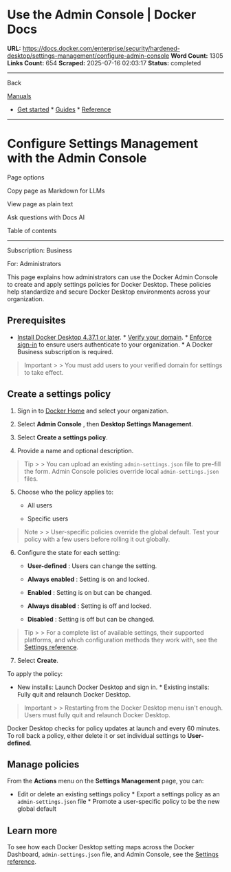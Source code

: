 # Use the Admin Console | Docker Docs

**URL:** https://docs.docker.com/enterprise/security/hardened-desktop/settings-management/configure-admin-console
**Word Count:** 1305
**Links Count:** 654
**Scraped:** 2025-07-16 02:03:17
**Status:** completed

---

Back

[Manuals](https://docs.docker.com/manuals/)

  * [Get started](https://docs.docker.com/get-started/)   * [Guides](https://docs.docker.com/guides/)   * [Reference](https://docs.docker.com/reference/)

* * *

# Configure Settings Management with the Admin Console

Page options

Copy page as Markdown for LLMs

View page as plain text

Ask questions with Docs AI

Table of contents

* * *

Subscription: Business

For: Administrators

This page explains how administrators can use the Docker Admin Console to create and apply settings policies for Docker Desktop. These policies help standardize and secure Docker Desktop environments across your organization.

## Prerequisites

  * [Install Docker Desktop 4.37.1 or later](https://docs.docker.com/desktop/release-notes/).   * [Verify your domain](https://docs.docker.com/enterprise/security/single-sign-on/configure/#step-one-add-and-verify-your-domain).   * [Enforce sign-in](https://docs.docker.com/enterprise/security/enforce-sign-in/) to ensure users authenticate to your organization.   * A Docker Business subscription is required.

> Important >  > You must add users to your verified domain for settings to take effect.

## Create a settings policy

  1. Sign in to [Docker Home](https://app.docker.com/) and select your organization.

  2. Select **Admin Console** , then **Desktop Settings Management**.

  3. Select **Create a settings policy**.

  4. Provide a name and optional description.

> Tip >  > You can upload an existing `admin-settings.json` file to pre-fill the form. Admin Console policies override local `admin-settings.json` files.

  5. Choose who the policy applies to:

     * All users

     * Specific users

> Note >  > User-specific policies override the global default. Test your policy with a few users before rolling it out globally.

  6. Configure the state for each setting:

     * **User-defined** : Users can change the setting.

     * **Always enabled** : Setting is on and locked.

     * **Enabled** : Setting is on but can be changed.

     * **Always disabled** : Setting is off and locked.

     * **Disabled** : Setting is off but can be changed.

> Tip >  > For a complete list of available settings, their supported platforms, and which configuration methods they work with, see the [Settings reference](https://docs.docker.com/enterprise/security/hardened-desktop/settings-management/settings-reference/).

  7. Select **Create**.

To apply the policy:

  * New installs: Launch Docker Desktop and sign in.   * Existing installs: Fully quit and relaunch Docker Desktop.

> Important >  > Restarting from the Docker Desktop menu isn't enough. Users must fully quit and relaunch Docker Desktop.

Docker Desktop checks for policy updates at launch and every 60 minutes. To roll back a policy, either delete it or set individual settings to **User-defined**.

## Manage policies

From the **Actions** menu on the **Settings Management** page, you can:

  * Edit or delete an existing settings policy   * Export a settings policy as an `admin-settings.json` file   * Promote a user-specific policy to be the new global default

## Learn more

To see how each Docker Desktop setting maps across the Docker Dashboard, `admin-settings.json` file, and Admin Console, see the [Settings reference](https://docs.docker.com/enterprise/security/hardened-desktop/settings-management/settings-reference/).